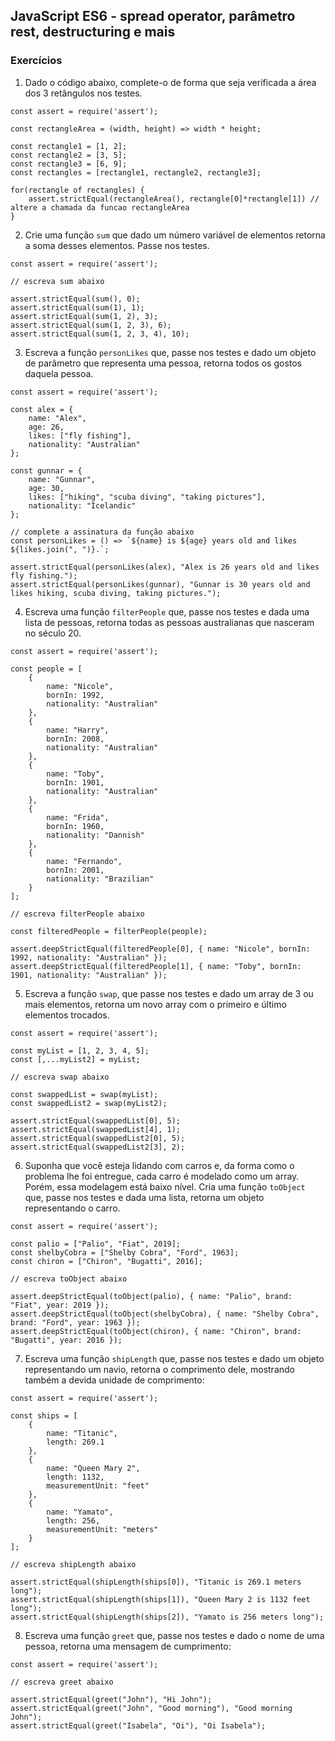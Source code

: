 ## JavaScript ES6 - spread operator, parâmetro rest, destructuring e mais

### Exercícios

  1. Dado o código abaixo, complete-o de forma que seja verificada a área dos 3 retângulos nos testes.

```
const assert = require('assert');

const rectangleArea = (width, height) => width * height;

const rectangle1 = [1, 2];
const rectangle2 = [3, 5];
const rectangle3 = [6, 9];
const rectangles = [rectangle1, rectangle2, rectangle3];

for(rectangle of rectangles) {
    assert.strictEqual(rectangleArea(), rectangle[0]*rectangle[1]) // altere a chamada da funcao rectangleArea
}
```

  2. Crie uma função `sum` que dado um número variável de elementos retorna a soma desses elementos. Passe nos testes.

```
const assert = require('assert');

// escreva sum abaixo

assert.strictEqual(sum(), 0);
assert.strictEqual(sum(1), 1);
assert.strictEqual(sum(1, 2), 3);
assert.strictEqual(sum(1, 2, 3), 6);
assert.strictEqual(sum(1, 2, 3, 4), 10);
```

  3. Escreva a função `personLikes` que, passe nos testes e dado um objeto de parâmetro que representa uma pessoa, retorna todos os gostos daquela pessoa.

```
const assert = require('assert');

const alex = {
    name: "Alex",
    age: 26,
    likes: ["fly fishing"],
    nationality: "Australian"
};

const gunnar = {
    name: "Gunnar",
    age: 30,
    likes: ["hiking", "scuba diving", "taking pictures"],
    nationality: "Icelandic"
};

// complete a assinatura da função abaixo
const personLikes = () => `${name} is ${age} years old and likes ${likes.join(", ")}.`;

assert.strictEqual(personLikes(alex), "Alex is 26 years old and likes fly fishing.");
assert.strictEqual(personLikes(gunnar), "Gunnar is 30 years old and likes hiking, scuba diving, taking pictures.");
```

  4. Escreva uma função `filterPeople` que, passe nos testes e dada uma lista de pessoas, retorna todas as pessoas australianas que nasceram no século 20.

```
const assert = require('assert');

const people = [
    {
        name: "Nicole",
        bornIn: 1992,
        nationality: "Australian"
    },
    {
        name: "Harry",
        bornIn: 2008,
        nationality: "Australian"
    },
    {
        name: "Toby",
        bornIn: 1901,
        nationality: "Australian"
    },
    {
        name: "Frida",
        bornIn: 1960,
        nationality: "Dannish"
    },
    {
        name: "Fernando",
        bornIn: 2001,
        nationality: "Brazilian"
    }
];

// escreva filterPeople abaixo

const filteredPeople = filterPeople(people);

assert.deepStrictEqual(filteredPeople[0], { name: "Nicole", bornIn: 1992, nationality: "Australian" });
assert.deepStrictEqual(filteredPeople[1], { name: "Toby", bornIn: 1901, nationality: "Australian" });
```

  5. Escreva a função `swap`, que passe nos testes e dado um array de 3 ou mais elementos, retorna um novo array com o primeiro e último elementos trocados.

```
const assert = require('assert');

const myList = [1, 2, 3, 4, 5];
const [,...myList2] = myList;

// escreva swap abaixo

const swappedList = swap(myList);
const swappedList2 = swap(myList2);

assert.strictEqual(swappedList[0], 5);
assert.strictEqual(swappedList[4], 1);
assert.strictEqual(swappedList2[0], 5);
assert.strictEqual(swappedList2[3], 2);
```

  6. Suponha que você esteja lidando com carros e, da forma como o problema lhe foi entregue, cada carro é modelado como um array. Porém, essa modelagem está baixo nível. Cria uma função `toObject` que, passe nos testes e dada uma lista, retorna um objeto representando o carro.

```
const assert = require('assert');

const palio = ["Palio", "Fiat", 2019];
const shelbyCobra = ["Shelby Cobra", "Ford", 1963];
const chiron = ["Chiron", "Bugatti", 2016];

// escreva toObject abaixo

assert.deepStrictEqual(toObject(palio), { name: "Palio", brand: "Fiat", year: 2019 });
assert.deepStrictEqual(toObject(shelbyCobra), { name: "Shelby Cobra", brand: "Ford", year: 1963 });
assert.deepStrictEqual(toObject(chiron), { name: "Chiron", brand: "Bugatti", year: 2016 });
```

  7. Escreva uma função `shipLength` que, passe nos testes e dado um objeto representando um navio, retorna o comprimento dele, mostrando também a devida unidade de comprimento:

```
const assert = require('assert');

const ships = [
    {
        name: "Titanic",
        length: 269.1
    },
    {
        name: "Queen Mary 2",
        length: 1132,
        measurementUnit: "feet"
    },
    {
        name: "Yamato",
        length: 256,
        measurementUnit: "meters"
    }
];

// escreva shipLength abaixo

assert.strictEqual(shipLength(ships[0]), "Titanic is 269.1 meters long");
assert.strictEqual(shipLength(ships[1]), "Queen Mary 2 is 1132 feet long");
assert.strictEqual(shipLength(ships[2]), "Yamato is 256 meters long");
```

  8. Escreva uma função `greet` que, passe nos testes e dado o nome de uma pessoa, retorna uma mensagem de cumprimento:

```
const assert = require('assert');

// escreva greet abaixo

assert.strictEqual(greet("John"), "Hi John");
assert.strictEqual(greet("John", "Good morning"), "Good morning John");
assert.strictEqual(greet("Isabela", "Oi"), "Oi Isabela");
```